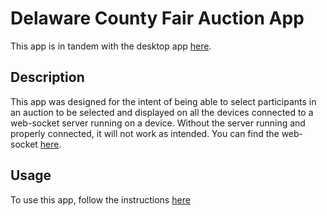# Delaware County Fair Auction App
This app is in tandem with the desktop app [here](https://github.com/danield33/DelawareCountyAuction).

## Description
This app was designed for the intent of being able to select participants in an auction to be selected and displayed on all the devices connected to a web-socket server running on a device. Without the server running and properly connected, it will not work as intended. You can find the web-socket [here](https://github.com/danield33/AuctionWebsocket).

## Usage
To use this app, follow the instructions [here](https://docs.expo.dev/get-started/installation/)

